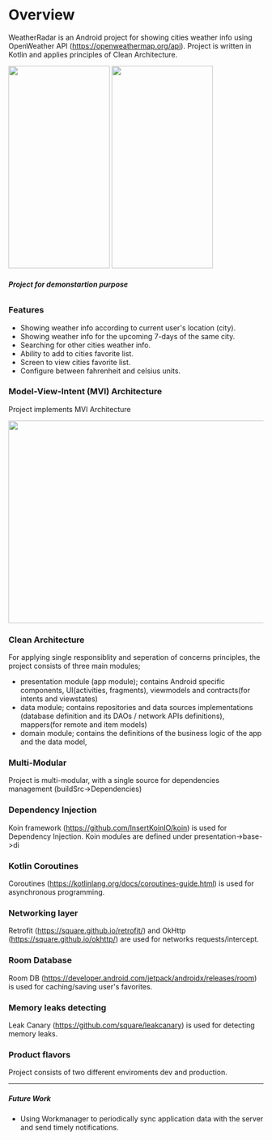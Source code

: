 # Overview
WeatherRadar is an Android project for showing cities weather info using OpenWeather API (https://openweathermap.org/api). Project is written in Kotlin and applies principles of Clean Architecture.

<img src="https://serving.photos.photobox.com/6553462145f50daf1455fca0e94679b9ebc1d11f5e74c2572d0ae6fe48c95bd748298e3f.jpg" width="200" height="400" /> <img src="https://serving.photos.photobox.com/40576490d7e8524883b7a79e4b06f29f54b89cca2fb541e8bbdb2a892b4598e12f92ca53.jpg" width="200" height="400" />

###### ***Project for demonstartion purpose***

### Features
- Showing weather info according to current user's location (city).
- Showing weather info for the upcoming 7-days of the same city.
- Searching for other cities weather info.
- Ability to add to cities favorite list.
- Screen to view cities favorite list.
- Configure between fahrenheit and celsius units.

### Model-View-Intent (MVI) Architecture
Project implements MVI Architecture

<img src="https://miro.medium.com/max/841/1*u6DY_91Uu6RhwPfaeftggQ.png" width="700" height="400" />

### Clean Architecture
For applying single responsiblity and seperation of concerns principles, the project consists of three main modules;
- presentation module (app module); contains Android specific components, UI(activities, fragments), viewmodels and contracts(for intents and viewstates)
- data module; contains repositories and data sources implementations (database definition and its DAOs / network APIs definitions), mappers(for remote and item models)
- domain module; contains the definitions of the business logic of the app and the data model,

### Multi-Modular
Project is multi-modular, with a single source for dependencies management (buildSrc->Dependencies)

### Dependency Injection
Koin framework (https://github.com/InsertKoinIO/koin) is used for Dependency Injection. Koin modules are defined under presentation->base->di

### Kotlin Coroutines
Coroutines (https://kotlinlang.org/docs/coroutines-guide.html) is used for asynchronous programming.

### Networking layer
Retrofit (https://square.github.io/retrofit/) and OkHttp (https://square.github.io/okhttp/) are used for networks requests/intercept.

### Room Database
Room DB (https://developer.android.com/jetpack/androidx/releases/room) is used for caching/saving user's favorites.

### Memory leaks detecting
Leak Canary (https://github.com/square/leakcanary) is used for detecting memory leaks.

### Product flavors
Project consists of two different enviroments dev and production.

-------

##### Future Work
- Using Workmanager to periodically sync application data with the server and send timely notifications.
